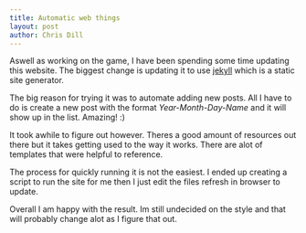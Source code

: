 ```yaml
---
title: Automatic web things
layout: post
author: Chris Dill
---
```


Aswell as working on the game, I have been spending some time updating this website.
The biggest change is updating it to use [jekyll](https://jekyllrb.com/) which is a static site generator.

The big reason for trying it was to automate adding new posts. All I have to do is create a new post with the format *Year-Month-Day-Name* and it will show up in the list. Amazing! :)

It took awhile to figure out however. Theres a good amount of resources out there but it takes getting used to the way it works. There are alot of templates that were helpful to reference.

The process for quickly running it is not the easiest. I ended up creating a script to run the site for me then I just edit the files refresh in browser to update.

Overall I am happy with the result. Im still undecided on the style and that will probably change alot as I figure that out.

